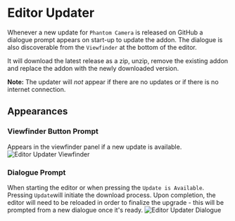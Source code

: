
# Editor Updater
Whenever a new update for `Phantom Camera` is released on GitHub a dialogue prompt appears on start-up to update the addon.
The dialogue is also discoverable from the `Viewfinder` at the bottom of the editor.

It will download the latest release as a zip, unzip, remove the existing addon and replace the addon with the newly downloaded version.

**Note:** The updater will _not_ appear if there are no updates or if there is no internet connection. 

## Appearances

### Viewfinder Button Prompt
Appears in the viewfinder panel if a new update is available.
![Editor Updater Viewfinder](/assets/editor-updater/editor-updater-viewfinder.png)

### Dialogue Prompt
When starting the editor or when pressing the `Update is Available`.<br>
Pressing `Update`will initiate the download process. Upon completion, the editor will need to be reloaded in order to finalize the upgrade - this will be prompted from a new dialogue once it's ready.
![Editor Updater Dialogue](/assets/editor-updater/editor-updater-dialog.png)